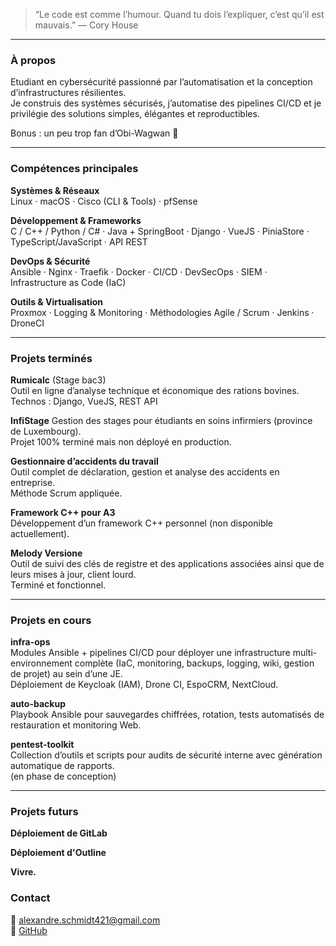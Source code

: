 > “Le code est comme l’humour. Quand tu dois l’expliquer, c’est qu’il est mauvais.” — Cory House

---

### À propos

Etudiant en cybersécurité passionné par l’automatisation et la conception d’infrastructures résilientes.   <br>
Je construis des systèmes sécurisés, j’automatise des pipelines CI/CD et je privilégie des solutions simples, élégantes et reproductibles.  <br>

Bonus : un peu trop fan d’Obi-Wagwan 🐶

---

### Compétences principales

**Systèmes & Réseaux**  
Linux · macOS · Cisco (CLI & Tools) · pfSense

**Développement & Frameworks**  
C / C++ / Python / C# · Java + SpringBoot · Django · VueJS · PiniaStore · TypeScript/JavaScript · API REST

**DevOps & Sécurité**  
Ansible · Nginx · Traefik · Docker · CI/CD · DevSecOps · SIEM · Infrastructure as Code (IaC)

**Outils & Virtualisation**  
Proxmox · Logging & Monitoring · Méthodologies Agile / Scrum · Jenkins · DroneCI 

---

### Projets terminés

**Rumicalc** (Stage bac3)  
Outil en ligne d’analyse technique et économique des rations bovines.  <br>
Technos : Django, VueJS, REST API

**InfiStage** 
Gestion des stages pour étudiants en soins infirmiers (province de Luxembourg).  <br>
Projet 100% terminé mais non déployé en production.

**Gestionnaire d’accidents du travail**  
Outil complet de déclaration, gestion et analyse des accidents en entreprise.  <br>
Méthode Scrum appliquée.

**Framework C++ pour A3**  
Développement d’un framework C++ personnel (non disponible actuellement).  <br>

**Melody Versione**  
Outil de suivi des clés de registre et des applications associées ainsi que de leurs mises à jour, client lourd. <br>
Terminé et fonctionnel.

---

### Projets en cours

**infra-ops**  
Modules Ansible + pipelines CI/CD pour déployer une infrastructure multi-environnement complète (IaC, monitoring, backups, logging, wiki, gestion de projet) au sein d’une JE.  <br>
Déploiement de Keycloak (IAM), Drone CI, EspoCRM, NextCloud.

**auto-backup**  
Playbook Ansible pour sauvegardes chiffrées, rotation, tests automatisés de restauration et monitoring Web.

**pentest-toolkit**  
Collection d’outils et scripts pour audits de sécurité interne avec génération automatique de rapports.  <br>
(en phase de conception)

---

### Projets futurs

**Déploiement de GitLab**


**Déploiement d'Outline**

**Vivre.**

### Contact

📧 alexandre.schmidt421@gmail.com  
🐙 [GitHub](https://github.com/aschmidt-sys)
